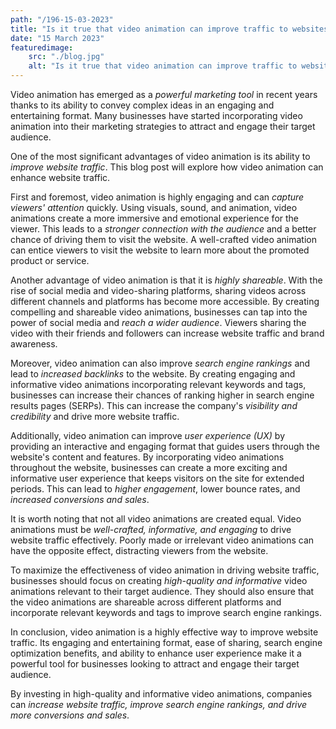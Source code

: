```yaml
---
path: "/196-15-03-2023"
title: "Is it true that video animation can improve traffic to websites?"
date: "15 March 2023"
featuredimage: 
    src: "./blog.jpg"
    alt: "Is it true that video animation can improve traffic to websites?"
---
```


Video animation has emerged as a <em>powerful marketing tool</em> in recent years thanks to its ability to convey complex ideas in an engaging and entertaining format. Many businesses have started incorporating video animation into their marketing strategies to attract and engage their target audience. 

One of the most significant advantages of video animation is its ability to <em>improve website traffic</em>. This blog post will explore how video animation can enhance website traffic.

First and foremost, video animation is highly engaging and can <em>capture viewers' attention</em> quickly. Using visuals, sound, and animation, video animations create a more immersive and emotional experience for the viewer. This leads to a <em>stronger connection with the audience</em> and a better chance of driving them to visit the website. A well-crafted video animation can entice viewers to visit the website to learn more about the promoted product or service.

Another advantage of video animation is that it is <em>highly shareable</em>. With the rise of social media and video-sharing platforms, sharing videos across different channels and platforms has become more accessible. By creating compelling and shareable video animations, businesses can tap into the power of social media and <em>reach a wider audience</em>. Viewers sharing the video with their friends and followers can increase website traffic and brand awareness.

Moreover, video animation can also improve <em>search engine rankings</em> and lead to <em>increased backlinks</em> to the website. By creating engaging and informative video animations incorporating relevant keywords and tags, businesses can increase their chances of ranking higher in search engine results pages (SERPs). This can increase the company's <em>visibility and credibility</em> and drive more website traffic.

Additionally, video animation can improve <em>user experience (UX)</em> by providing an interactive and engaging format that guides users through the website's content and features. By incorporating video animations throughout the website, businesses can create a more exciting and informative user experience that keeps visitors on the site for extended periods. This can lead to <em>higher engagement</em>, lower bounce rates, and <em>increased conversions and sales</em>.

It is worth noting that not all video animations are created equal. Video animations must be <em>well-crafted, informative, and engaging</em> to drive website traffic effectively. Poorly made or irrelevant video animations can have the opposite effect, distracting viewers from the website.

To maximize the effectiveness of video animation in driving website traffic, businesses should focus on creating <em>high-quality and informative</em> video animations relevant to their target audience. They should also ensure that the video animations are shareable across different platforms and incorporate relevant keywords and tags to improve search engine rankings.

In conclusion, video animation is a highly effective way to improve website traffic. Its engaging and entertaining format, ease of sharing, search engine optimization benefits, and ability to enhance user experience make it a powerful tool for businesses looking to attract and engage their target audience. 

By investing in high-quality and informative video animations, companies can <em>increase website traffic, improve search engine rankings, and drive more conversions and sales</em>.
